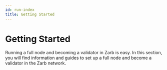 ```yaml
---
id: run-index
title: Getting Started
---
```


# Getting Started

Running a full node and becoming a validator in Zarb is easy. In this section, you will find 
information and guides to set up a full node and become a validator in the Zarb network.
